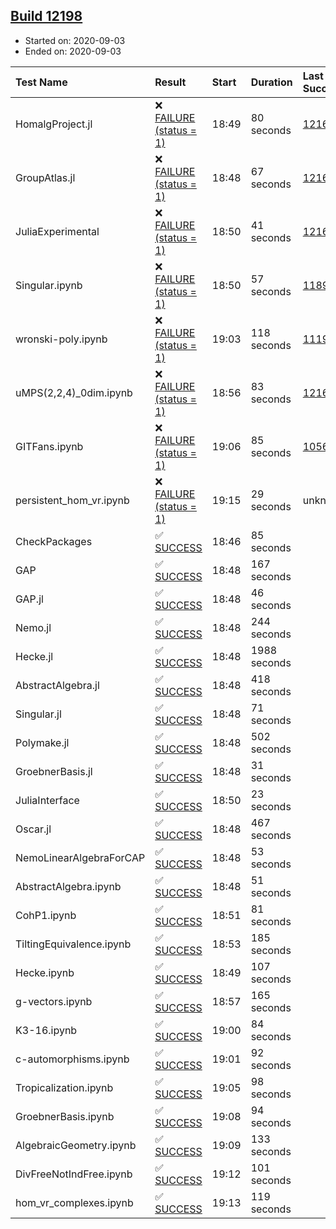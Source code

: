 ## [Build 12198](https://oscarci.mathematik.uni-kl.de/job/oscar/12198/)

* Started on: 2020-09-03
* Ended on: 2020-09-03

| Test Name    | Result | Start | Duration | Last Success | First Failure |
|:-------------|:-------|:------|:---------|:-------------|:--------------|
| HomalgProject.jl | ❌ [FAILURE (status = 1)](https://oscarci.mathematik.uni-kl.de/job/oscar/12198/artifact/logs/build-12198/HomalgProject.jl.log) | 18:49 | 80 seconds | [12167](https://oscarci.mathematik.uni-kl.de/job/oscar/12167/) | [12168](https://oscarci.mathematik.uni-kl.de/job/oscar/12168/) |
| GroupAtlas.jl | ❌ [FAILURE (status = 1)](https://oscarci.mathematik.uni-kl.de/job/oscar/12198/artifact/logs/build-12198/GroupAtlas.jl.log) | 18:48 | 67 seconds | [12167](https://oscarci.mathematik.uni-kl.de/job/oscar/12167/) | [12168](https://oscarci.mathematik.uni-kl.de/job/oscar/12168/) |
| JuliaExperimental | ❌ [FAILURE (status = 1)](https://oscarci.mathematik.uni-kl.de/job/oscar/12198/artifact/logs/build-12198/JuliaExperimental.log) | 18:50 | 41 seconds | [12167](https://oscarci.mathematik.uni-kl.de/job/oscar/12167/) | [12168](https://oscarci.mathematik.uni-kl.de/job/oscar/12168/) |
| Singular.ipynb | ❌ [FAILURE (status = 1)](https://oscarci.mathematik.uni-kl.de/job/oscar/12198/artifact/logs/build-12198/Singular.ipynb.log) | 18:50 | 57 seconds | [11893](https://oscarci.mathematik.uni-kl.de/job/oscar/11893/) | [11894](https://oscarci.mathematik.uni-kl.de/job/oscar/11894/) |
| wronski-poly.ipynb | ❌ [FAILURE (status = 1)](https://oscarci.mathematik.uni-kl.de/job/oscar/12198/artifact/logs/build-12198/wronski-poly.ipynb.log) | 19:03 | 118 seconds | [11192](https://oscarci.mathematik.uni-kl.de/job/oscar/11192/) | [11193](https://oscarci.mathematik.uni-kl.de/job/oscar/11193/) |
| uMPS(2,2,4)_0dim.ipynb | ❌ [FAILURE (status = 1)](https://oscarci.mathematik.uni-kl.de/job/oscar/12198/artifact/logs/build-12198/uMPS-2-2-4-_0dim.ipynb.log) | 18:56 | 83 seconds | [12167](https://oscarci.mathematik.uni-kl.de/job/oscar/12167/) | [12168](https://oscarci.mathematik.uni-kl.de/job/oscar/12168/) |
| GITFans.ipynb | ❌ [FAILURE (status = 1)](https://oscarci.mathematik.uni-kl.de/job/oscar/12198/artifact/logs/build-12198/GITFans.ipynb.log) | 19:06 | 85 seconds | [10566](https://oscarci.mathematik.uni-kl.de/job/oscar/10566/) | [10567](https://oscarci.mathematik.uni-kl.de/job/oscar/10567/) |
| persistent_hom_vr.ipynb | ❌ [FAILURE (status = 1)](https://oscarci.mathematik.uni-kl.de/job/oscar/12198/artifact/logs/build-12198/persistent_hom_vr.ipynb.log) | 19:15 | 29 seconds | unknown | unknown |
| CheckPackages | ✅ [SUCCESS](https://oscarci.mathematik.uni-kl.de/job/oscar/12198/artifact/logs/build-12198/CheckPackages.log) | 18:46 | 85 seconds |  |  |
| GAP | ✅ [SUCCESS](https://oscarci.mathematik.uni-kl.de/job/oscar/12198/artifact/logs/build-12198/GAP.log) | 18:48 | 167 seconds |  |  |
| GAP.jl | ✅ [SUCCESS](https://oscarci.mathematik.uni-kl.de/job/oscar/12198/artifact/logs/build-12198/GAP.jl.log) | 18:48 | 46 seconds |  |  |
| Nemo.jl | ✅ [SUCCESS](https://oscarci.mathematik.uni-kl.de/job/oscar/12198/artifact/logs/build-12198/Nemo.jl.log) | 18:48 | 244 seconds |  |  |
| Hecke.jl | ✅ [SUCCESS](https://oscarci.mathematik.uni-kl.de/job/oscar/12198/artifact/logs/build-12198/Hecke.jl.log) | 18:48 | 1988 seconds |  |  |
| AbstractAlgebra.jl | ✅ [SUCCESS](https://oscarci.mathematik.uni-kl.de/job/oscar/12198/artifact/logs/build-12198/AbstractAlgebra.jl.log) | 18:48 | 418 seconds |  |  |
| Singular.jl | ✅ [SUCCESS](https://oscarci.mathematik.uni-kl.de/job/oscar/12198/artifact/logs/build-12198/Singular.jl.log) | 18:48 | 71 seconds |  |  |
| Polymake.jl | ✅ [SUCCESS](https://oscarci.mathematik.uni-kl.de/job/oscar/12198/artifact/logs/build-12198/Polymake.jl.log) | 18:48 | 502 seconds |  |  |
| GroebnerBasis.jl | ✅ [SUCCESS](https://oscarci.mathematik.uni-kl.de/job/oscar/12198/artifact/logs/build-12198/GroebnerBasis.jl.log) | 18:48 | 31 seconds |  |  |
| JuliaInterface | ✅ [SUCCESS](https://oscarci.mathematik.uni-kl.de/job/oscar/12198/artifact/logs/build-12198/JuliaInterface.log) | 18:50 | 23 seconds |  |  |
| Oscar.jl | ✅ [SUCCESS](https://oscarci.mathematik.uni-kl.de/job/oscar/12198/artifact/logs/build-12198/Oscar.jl.log) | 18:48 | 467 seconds |  |  |
| NemoLinearAlgebraForCAP | ✅ [SUCCESS](https://oscarci.mathematik.uni-kl.de/job/oscar/12198/artifact/logs/build-12198/NemoLinearAlgebraForCAP.log) | 18:48 | 53 seconds |  |  |
| AbstractAlgebra.ipynb | ✅ [SUCCESS](https://oscarci.mathematik.uni-kl.de/job/oscar/12198/artifact/logs/build-12198/AbstractAlgebra.ipynb.log) | 18:48 | 51 seconds |  |  |
| CohP1.ipynb | ✅ [SUCCESS](https://oscarci.mathematik.uni-kl.de/job/oscar/12198/artifact/logs/build-12198/CohP1.ipynb.log) | 18:51 | 81 seconds |  |  |
| TiltingEquivalence.ipynb | ✅ [SUCCESS](https://oscarci.mathematik.uni-kl.de/job/oscar/12198/artifact/logs/build-12198/TiltingEquivalence.ipynb.log) | 18:53 | 185 seconds |  |  |
| Hecke.ipynb | ✅ [SUCCESS](https://oscarci.mathematik.uni-kl.de/job/oscar/12198/artifact/logs/build-12198/Hecke.ipynb.log) | 18:49 | 107 seconds |  |  |
| g-vectors.ipynb | ✅ [SUCCESS](https://oscarci.mathematik.uni-kl.de/job/oscar/12198/artifact/logs/build-12198/g-vectors.ipynb.log) | 18:57 | 165 seconds |  |  |
| K3-16.ipynb | ✅ [SUCCESS](https://oscarci.mathematik.uni-kl.de/job/oscar/12198/artifact/logs/build-12198/K3-16.ipynb.log) | 19:00 | 84 seconds |  |  |
| c-automorphisms.ipynb | ✅ [SUCCESS](https://oscarci.mathematik.uni-kl.de/job/oscar/12198/artifact/logs/build-12198/c-automorphisms.ipynb.log) | 19:01 | 92 seconds |  |  |
| Tropicalization.ipynb | ✅ [SUCCESS](https://oscarci.mathematik.uni-kl.de/job/oscar/12198/artifact/logs/build-12198/Tropicalization.ipynb.log) | 19:05 | 98 seconds |  |  |
| GroebnerBasis.ipynb | ✅ [SUCCESS](https://oscarci.mathematik.uni-kl.de/job/oscar/12198/artifact/logs/build-12198/GroebnerBasis.ipynb.log) | 19:08 | 94 seconds |  |  |
| AlgebraicGeometry.ipynb | ✅ [SUCCESS](https://oscarci.mathematik.uni-kl.de/job/oscar/12198/artifact/logs/build-12198/AlgebraicGeometry.ipynb.log) | 19:09 | 133 seconds |  |  |
| DivFreeNotIndFree.ipynb | ✅ [SUCCESS](https://oscarci.mathematik.uni-kl.de/job/oscar/12198/artifact/logs/build-12198/DivFreeNotIndFree.ipynb.log) | 19:12 | 101 seconds |  |  |
| hom_vr_complexes.ipynb | ✅ [SUCCESS](https://oscarci.mathematik.uni-kl.de/job/oscar/12198/artifact/logs/build-12198/hom_vr_complexes.ipynb.log) | 19:13 | 119 seconds |  |  |
